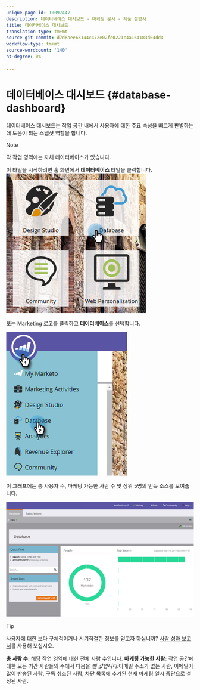 ```yaml
---
unique-page-id: 10097447
description: 데이터베이스 대시보드 - 마케팅 문서 - 제품 설명서
title: 데이터베이스 대시보드
translation-type: tm+mt
source-git-commit: d7d6aee63144c472e02fe0221c4a164183d04dd4
workflow-type: tm+mt
source-wordcount: '140'
ht-degree: 0%

---
```



# 데이터베이스 대시보드 {#database-dashboard}

데이터베이스 대시보드는 작업 공간 내에서 사용자에 대한 주요 속성을 빠르게 판별하는 데 도움이 되는 스냅샷 역할을 합니다.

>[!NOTE]
>
>각 작업 영역에는 자체 데이터베이스가 있습니다.

이 타일을 시작하려면 홈 화면에서 **데이터베이스** 타일을 클릭합니다.   ![](assets/db-3.png)

또는 Marketing 로고를 클릭하고 **데이터베이스**&#x200B;를 선택합니다.

![](assets/db2.png)

이 그래프에는 총 사용자 수, 마케팅 가능한 사람 수 및 상위 5명의 인득 소스를 보여줍니다.

![](assets/three-7.png)

>[!TIP]
>
>사용자에 대한 보다 구체적이거나 시기적절한 정보를 얻고자 하십니까? [사람 성과 보고서](../../../../product-docs/reporting/basic-reporting/report-types/people-performance-report.md)를 사용해 보십시오.

**총 사람 수:** 해당 작업 영역에 대한 전체 사람 수입니다.  **마케팅 가능한 사람:** 작업 공간에 대한 모든 기간 사람들의 수에서 다음을  *뺀 값입니다*.이메일 주소가 없는 사람, 이메일이 많이 반송된 사람, 구독 취소된 사람, 차단 목록에 추가된 현재 마케팅 일시 중단으로 설정된 사람.

